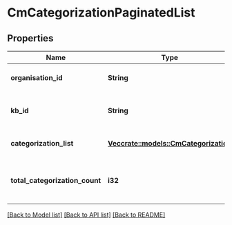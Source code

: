 # CmCategorizationPaginatedList

## Properties

Name | Type | Description | Notes
------------ | ------------- | ------------- | -------------
**organisation_id** | **String** | the organisation (its guid id) | 
**kb_id** | **String** | the knowledge-base (its guid id) | 
**categorization_list** | [**Vec<crate::models::CmCategorization>**](CMCategorization.md) | a list of categorizations, paginated | 
**total_categorization_count** | **i32** | the total number of categorizations in SimSage for this org/kb | 

[[Back to Model list]](../README.md#documentation-for-models) [[Back to API list]](../README.md#documentation-for-api-endpoints) [[Back to README]](../README.md)


